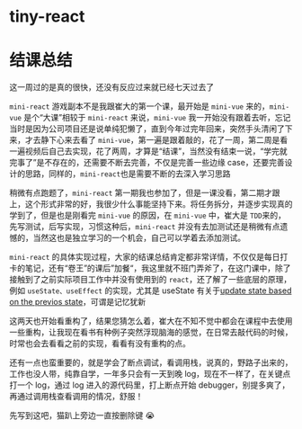 # tiny-react

# 结课总结

这一周过的是真的很快，还没有反应过来就已经七天过去了

`mini-react` 游戏副本不是我跟崔大的第一个课，最开始是 `mini-vue` 来的，`mini-vue` 是个“大课”相较于 `mini-react` 来说，`mini-vue` 我一开始没有跟着去听，忘记当时是因为公司项目还是说单纯犯懒了，直到今年过完年回来，突然手头清闲了下来，才去静下心来去看了 `mini-vue`，第一遍是跟着敲的，花了一周，第二周是看一遍视频后自己去实现，花了两周，才算是“结课”，当然没有结束一说，“学完就完事了”是不存在的，还需要不断去完善，不仅是完善一些边缘 case，还要完善设计的思路，同样的，`mini-react`也是需要不断的去深入学习思路

稍微有点跑题了，`mini-react` 第一期我也参加了，但是一课没看，第二期才跟上，这个形式非常的好，我很少什么事能坚持下来。将任务拆分，并逐步实现真的学到了，但是也是刚看完 `mini-vue` 的原因，在 `mini-vue` 中，崔大是 `TDD`来的，先写测试，后写实现，习惯这种后，`mini-react` 并没有去加测试还是稍微有点遗憾的，当然这也是独立学习的一个机会，自己可以学着去添加测试。

`mini-react` 的具体实现过程，大家的结课总结肯定都非常详情，不仅仅是每日打卡的笔记，还有“卷王”的课后”加餐“，我这里就不班门弄斧了，在这门课中，除了接触到了之前实际项目工作中并没有使用到的 `react`，还了解了一些底层的原理，例如 `useState、useEffect` 的实现，尤其是 useState 有关于[update state based on the previos state](https://react.dev/reference/react/useState#updating-state-based-on-the-previous-state)，可谓是记忆犹新

这两天也开始看重构了，结果您猜怎么着，崔大在不知不觉中都会在课程中去使用一些重构，让我现在看书有种例子突然浮现脑海的感觉，在日常去敲代码的时候，时常也会去看看之前的实现，看看有没有重构的点。

还有一点也蛮重要的，就是学会了断点调试，看调用栈，说真的，野路子出来的，工作也没人带，纯靠自学，一年多只会有一天到晚 log，现在不一样了，在关键点打一个 log，通过 log 进入的源代码里，打上断点开始 debugger，别提多爽了，再通过调用栈查看调用的情况，舒服！

先写到这吧，猫趴上旁边一直按删除键 😭

